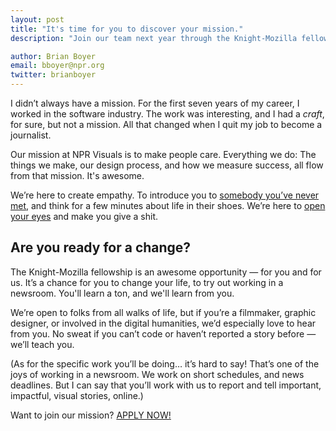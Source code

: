 ```yaml
---
layout: post
title: "It's time for you to discover your mission."
description: "Join our team next year through the Knight-Mozilla fellowships."

author: Brian Boyer
email: bboyer@npr.org
twitter: brianboyer
---
```


I didn’t always have a mission. For the first seven years of my career, I worked in the software industry. The work was interesting, and I had a *craft*, for sure, but not a mission. All that changed when I quit my job to become a journalist.

Our mission at NPR Visuals is to make people care. Everything we do: The things we make, our design process, and how we measure success, all flow from that mission. It's awesome.

We’re here to create empathy. To introduce you to [somebody you’ve never met](http://apps.npr.org/lookatthis/posts/publichousing/), and think for a few minutes about life in their shoes. We’re here to [open your eyes](http://apps.npr.org/borderland/) and make you give a shit.

## Are you ready for a change?

The Knight-Mozilla fellowship is an awesome opportunity — for you and for us. It’s a chance for you to change your life, to try out working in a newsroom. You'll learn a ton, and we'll learn from you.

We’re open to folks from all walks of life, but if you’re a filmmaker, graphic designer, or involved in the digital humanities, we’d especially love to hear from you. No sweat if you can’t code or haven’t reported a story before — we’ll teach you.

(As for the specific work you’ll be doing… it’s hard to say! That’s one of the joys of working in a newsroom. We work on short schedules, and news deadlines. But I can say that you’ll work with us to report and tell important, impactful, visual stories, online.)

Want to join our mission? [APPLY NOW!](https://opennews.org/what/fellowships/apply/)